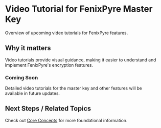 # Video Tutorial for FenixPyre Master Key

Overview of upcoming video tutorials for FenixPyre features.


## Why it matters
Video tutorials provide visual guidance, making it easier to understand and implement FenixPyre's encryption features.

### Coming Soon
Detailed video tutorials for the master key and other features will be available in future updates.

## Next Steps / Related Topics
Check out [Core Concepts](../02-core-concepts/index.md) for more foundational information.